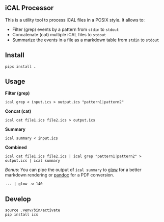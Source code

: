 ## iCAL Processor

This is a utility tool to process iCAL files in a POSIX style.
It allows to:

- Filter (grep) events by a pattern from `stdin` to `stdout`
- Concatenate (cat) multiple iCAL files to `stdout`
- Summarize the events in a file as a markdown table from `stdin` to `stdout`

## Install

```shell
pipx install .
```

## Usage

**Filter (grep)**
```shell
ical grep < input.ics > output.ics "pattern1|pattern2"
```

**Concat (cat)**
```shell
ical cat file1.ics file2.ics > output.ics
```

**Summary**
```shell
ical summary < input.ics
```

**Combined**
```shell
ical cat file1.ics file2.ics | ical grep "pattern1|pattern2" > output.ics | ical summary
```

_Bonus:_ You can pipe the output of `ical summary` to [glow](https://github.com/charmbracelet/glow) for a better markdown rendering or [pandoc](https://github.com/jgm/pandoc) for a PDF conversion.

```shell
... | glow -w 140
```

## Develop

```shell
source .venv/bin/activate
pip install ics
```

